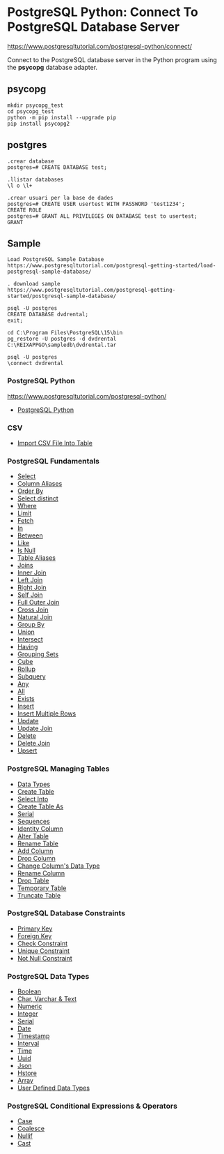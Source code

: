 # PostgreSQL Python: Connect To PostgreSQL Database Server

https://www.postgresqltutorial.com/postgresql-python/connect/

Connect to the PostgreSQL database server in the Python program using the **psycopg** database adapter.

## psycopg
```
mkdir psycopg_test
cd psycopg_test
python -m pip install --upgrade pip
pip install psycopg2
```

## postgres
```
.crear database
postgres=# CREATE DATABASE test;

.llistar databases
\l o \l+

.crear usuari per la base de dades
postgres=# CREATE USER usertest WITH PASSWORD 'test1234';
CREATE ROLE
postgres=# GRANT ALL PRIVILEGES ON DATABASE test to usertest;
GRANT
```

## Sample
```
Load PostgreSQL Sample Database
https://www.postgresqltutorial.com/postgresql-getting-started/load-postgresql-sample-database/

. download sample
https://www.postgresqltutorial.com/postgresql-getting-started/postgresql-sample-database/

psql -U postgres
CREATE DATABASE dvdrental;
exit;

cd C:\Program Files\PostgreSQL\15\bin
pg_restore -U postgres -d dvdrental C:\REIXAPPGO\sampledb\dvdrental.tar

psql -U postgres
\connect dvdrental
```

### PostgreSQL Python

https://www.postgresqltutorial.com/postgresql-python/

* [PostgreSQL Python](postgresql-python.md)


### CSV

* <a href="https://www.postgresqltutorial.com/postgresql-tutorial/import-csv-file-into-posgresql-table/">Import CSV File Into Table</a>


### PostgreSQL Fundamentals

* <a href="https://www.postgresqltutorial.com/postgresql-tutorial/postgresql-select/">Select</a>
* <a href="https://www.postgresqltutorial.com/postgresql-tutorial/postgresql-column-alias/">Column Aliases</a>
* <a href="https://www.postgresqltutorial.com/postgresql-tutorial/postgresql-order-by/">Order By</a>
* <a href="https://www.postgresqltutorial.com/postgresql-tutorial/postgresql-select-distinct/">Select distinct</a>
* <a href="https://www.postgresqltutorial.com/postgresql-tutorial/postgresql-where/">Where</a>
* <a href="https://www.postgresqltutorial.com/postgresql-tutorial/postgresql-limit/">Limit</a>
* <a href="https://www.postgresqltutorial.com/postgresql-tutorial/postgresql-fetch/">Fetch</a>
* <a href="https://www.postgresqltutorial.com/postgresql-tutorial/postgresql-in/">In</a>
* <a href="https://www.postgresqltutorial.com/postgresql-tutorial/postgresql-between/">Between</a>
* <a href="https://www.postgresqltutorial.com/postgresql-tutorial/postgresql-like/">Like</a>
* <a href="https://www.postgresqltutorial.com/postgresql-tutorial/postgresql-is-null/">Is Null</a>
* <a href="https://www.postgresqltutorial.com/postgresql-tutorial/postgresql-alias/">Table Aliases</a>
* <a href="https://www.postgresqltutorial.com/postgresql-tutorial/postgresql-joins/">Joins</a>
* <a href="https://www.postgresqltutorial.com/postgresql-tutorial/postgresql-inner-join/">Inner Join</a>
* <a href="https://www.postgresqltutorial.com/postgresql-tutorial/postgresql-left-join/">Left Join</a>
* <a href="https://www.postgresqltutorial.com/postgresql-tutorial/postgresql-right-join/">Right Join</a>
* <a href="https://www.postgresqltutorial.com/postgresql-tutorial/postgresql-self-join/">Self Join</a>
* <a href="https://www.postgresqltutorial.com/postgresql-tutorial/postgresql-full-outer-join/">Full Outer Join</a>
* <a href="https://www.postgresqltutorial.com/postgresql-tutorial/postgresql-cross-join/">Cross Join</a>
* <a href="https://www.postgresqltutorial.com/postgresql-tutorial/postgresql-natural-join/">Natural Join</a>
* <a href="https://www.postgresqltutorial.com/postgresql-tutorial/postgresql-group-by/">Group By</a>
* <a href="https://www.postgresqltutorial.com/postgresql-tutorial/postgresql-union/">Union</a>
* <a href="https://www.postgresqltutorial.com/postgresql-tutorial/postgresql-intersect/">Intersect</a>
* <a href="https://www.postgresqltutorial.com/postgresql-tutorial/postgresql-having/">Having</a>
* <a href="https://www.postgresqltutorial.com/postgresql-tutorial/postgresql-grouping-sets/">Grouping Sets</a>
* <a href="https://www.postgresqltutorial.com/postgresql-tutorial/postgresql-cube/">Cube</a>
* <a href="https://www.postgresqltutorial.com/postgresql-tutorial/postgresql-rollup/">Rollup</a>
* <a href="https://www.postgresqltutorial.com/postgresql-tutorial/postgresql-subquery/">Subquery</a>
* <a href="https://www.postgresqltutorial.com/postgresql-tutorial/postgresql-any/">Any</a>
* <a href="https://www.postgresqltutorial.com/postgresql-tutorial/postgresql-all/">All</a>
* <a href="https://www.postgresqltutorial.com/postgresql-tutorial/postgresql-exists/">Exists</a>
* <a href="https://www.postgresqltutorial.com/postgresql-tutorial/postgresql-insert/">Insert</a>
* <a href="https://www.postgresqltutorial.com/postgresql-tutorial/postgresql-insert-multiple-rows/">Insert Multiple Rows</a>
* <a href="https://www.postgresqltutorial.com/postgresql-tutorial/postgresql-update/">Update</a>
* <a href="https://www.postgresqltutorial.com/postgresql-tutorial/postgresql-update-join/">Update Join</a>
* <a href="https://www.postgresqltutorial.com/postgresql-tutorial/postgresql-delete/">Delete</a>
* <a href="https://www.postgresqltutorial.com/postgresql-tutorial/postgresql-delete-join/">Delete Join</a>
* <a href="https://www.postgresqltutorial.com/postgresql-tutorial/postgresql-upsert/">Upsert</a>


### PostgreSQL Managing Tables

* <a href="https://www.postgresqltutorial.com/postgresql-tutorial/postgresql-data-types/">Data Types</a>
* <a href="https://www.postgresqltutorial.com/postgresql-tutorial/postgresql-create-table/">Create Table</a>
* <a href="https://www.postgresqltutorial.com/postgresql-tutorial/postgresql-select-into/">Select Into</a>
* <a href="https://www.postgresqltutorial.com/postgresql-tutorial/postgresql-create-table-as/">Create Table As</a>
* <a href="https://www.postgresqltutorial.com/postgresql-tutorial/postgresql-serial/">Serial</a>
* <a href="https://www.postgresqltutorial.com/postgresql-tutorial/postgresql-sequences/">Sequences</a>
* <a href="https://www.postgresqltutorial.com/postgresql-tutorial/postgresql-identity-column/">Identity Column</a>
* <a href="https://www.postgresqltutorial.com/postgresql-tutorial/postgresql-alter-table/">Alter Table</a>
* <a href="https://www.postgresqltutorial.com/postgresql-tutorial/postgresql-rename-table/">Rename Table</a>
* <a href="https://www.postgresqltutorial.com/postgresql-tutorial/postgresql-add-column/">Add Column</a>
* <a href="https://www.postgresqltutorial.com/postgresql-tutorial/postgresql-drop-column/">Drop Column</a>
* <a href="https://www.postgresqltutorial.com/postgresql-tutorial/postgresql-change-column-type/">Change Column's Data Type</a>
* <a href="https://www.postgresqltutorial.com/postgresql-tutorial/postgresql-rename-column/">Rename Column</a>
* <a href="https://www.postgresqltutorial.com/postgresql-tutorial/postgresql-drop-table/">Drop Table</a>
* <a href="https://www.postgresqltutorial.com/postgresql-tutorial/postgresql-temporary-table/">Temporary Table</a>
* <a href="https://www.postgresqltutorial.com/postgresql-tutorial/postgresql-truncate-table/">Truncate Table</a>


### PostgreSQL Database Constraints

* <a href="https://www.postgresqltutorial.com/postgresql-tutorial/postgresql-primary-key/">Primary Key</a>
* <a href="https://www.postgresqltutorial.com/postgresql-tutorial/postgresql-foreign-key/">Foreign Key</a>
* <a href="https://www.postgresqltutorial.com/postgresql-tutorial/postgresql-check-constraint/">Check Constraint</a>
* <a href="https://www.postgresqltutorial.com/postgresql-tutorial/postgresql-unique-constraint/">Unique Constraint</a>
* <a href="https://www.postgresqltutorial.com/postgresql-tutorial/postgresql-not-null-constraint/">Not Null Constraint</a>


### PostgreSQL Data Types

* <a href="https://www.postgresqltutorial.com/postgresql-tutorial/postgresql-boolean/">Boolean</a>
* <a href="https://www.postgresqltutorial.com/postgresql-tutorial/postgresql-char-varchar-text/">Char, Varchar & Text</a>
* <a href="https://www.postgresqltutorial.com/postgresql-tutorial/postgresql-numeric/">Numeric</a>
* <a href="https://www.postgresqltutorial.com/postgresql-tutorial/postgresql-integer/">Integer</a>
* <a href="https://www.postgresqltutorial.com/postgresql-tutorial/postgresql-serial/">Serial</a>
* <a href="https://www.postgresqltutorial.com/postgresql-tutorial/postgresql-date/">Date</a>
* <a href="https://www.postgresqltutorial.com/postgresql-tutorial/postgresql-timestamp/">Timestamp</a>
* <a href="https://www.postgresqltutorial.com/postgresql-tutorial/postgresql-interval/">Interval</a>
* <a href="https://www.postgresqltutorial.com/postgresql-tutorial/postgresql-time/">Time</a>
* <a href="https://www.postgresqltutorial.com/postgresql-tutorial/postgresql-uuid/">Uuid</a>
* <a href="https://www.postgresqltutorial.com/postgresql-tutorial/postgresql-json/">Json</a>
* <a href="https://www.postgresqltutorial.com/postgresql-tutorial/postgresql-hstore/">Hstore</a>
* <a href="https://www.postgresqltutorial.com/postgresql-tutorial/postgresql-array/">Array</a>
* <a href="https://www.postgresqltutorial.com/postgresql-tutorial/postgresql-user-defined-data-types/">User Defined Data Types</a>


### PostgreSQL Conditional Expressions & Operators

* <a href="https://www.postgresqltutorial.com/postgresql-tutorial/postgresql-case/">Case</a>
* <a href="https://www.postgresqltutorial.com/postgresql-tutorial/postgresql-coalesce/">Coalesce</a>
* <a href="https://www.postgresqltutorial.com/postgresql-tutorial/postgresql-nullif/">Nullif</a>
* <a href="https://www.postgresqltutorial.com/postgresql-tutorial/postgresql-cast/">Cast</a>
